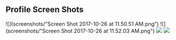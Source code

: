 Profile Screen Shots
--------

![](screenshots/"Screen Shot 2017-10-26 at 11.50.51 AM.png")  ![](screenshots/"Screen Shot 2017-10-26 at 11.52.03 AM.png")  ![](screenshots/oie_transparent-5.png)  ![](screenshots/oie_transparent-4.png)
